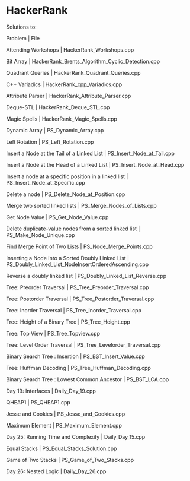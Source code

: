 # HackerRank

Solutions to:

Problem | File

Attending Workshops | HackerRank\_Workshops.cpp

Bit Array | HackerRank\_Brents\_Algorithm\_Cyclic\_Detection.cpp

Quadrant Queries | HackerRank\_Quadrant\_Queries.cpp

C++ Variadics | HackerRank\_cpp\_Variadics.cpp

Attribute Parser | HackerRank\_Attribute\_Parser.cpp

Deque-STL | HackerRank\_Deque\_STL.cpp

Magic Spells | HackerRank\_Magic\_Spells.cpp

Dynamic Array | PS\_Dynamic\_Array.cpp

Left Rotation | PS\_Left\_Rotation.cpp

Insert a Node at the Tail of a Linked List | PS\_Insert\_Node\_at\_Tail.cpp

Insert a Node at the Head of a Linked List | PS\_Insert\_Node\_at\_Head.cpp

Insert a node at a specific position in a linked list | PS\_Insert\_Node\_at\_Specific.cpp

Delete a node | PS\_Delete\_Node\_at\_Position.cpp

Merge two sorted linked lists | PS\_Merge\_Nodes\_of\_Lists.cpp

Get Node Value | PS\_Get\_Node\_Value.cpp

Delete duplicate-value nodes from a sorted linked list | PS\_Make\_Node\_Unique.cpp

Find Merge Point of Two Lists | PS\_Node\_Merge\_Points.cpp

Inserting a Node Into a Sorted Doubly Linked List | PS\_Doubly\_Linked\_List\_NodeInsertOrderedAscending.cpp

Reverse a doubly linked list | PS\_Doubly\_Linked\_List\_Reverse.cpp 

Tree: Preorder Traversal | PS\_Tree\_Preorder\_Traversal.cpp

Tree: Postorder Traversal | PS\_Tree\_Postorder\_Traversal.cpp

Tree: Inorder Traversal | PS\_Tree\_Inorder\_Traversal.cpp

Tree: Height of a Binary Tree | PS\_Tree\_Height.cpp

Tree: Top View | PS\_Tree\_Topview.cpp

Tree: Level Order Traversal | PS\_Tree\_Levelorder\_Traversal.cpp

Binary Search Tree : Insertion | PS\_BST\_Insert\_Value.cpp

Tree: Huffman Decoding | PS\_Tree\_Huffman\_Decoding.cpp

Binary Search Tree : Lowest Common Ancestor | PS\_BST\_LCA.cpp

Day 19: Interfaces | Daily\_Day\_19.cpp

QHEAP1 | PS\_QHEAP1.cpp

Jesse and Cookies | PS\_Jesse\_and\_Cookies.cpp

Maximum Element | PS\_Maximum\_Element.cpp

Day 25: Running Time and Complexity | Daily\_Day\_15.cpp

Equal Stacks | PS\_Equal\_Stacks\_Solution.cpp

Game of Two Stacks | PS\_Game\_of\_Two\_Stacks.cpp

Day 26: Nested Logic | Daily\_Day\_26.cpp
